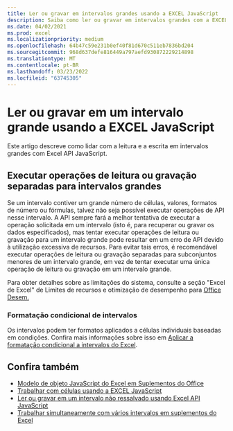 ```yaml
---
title: Ler ou gravar em intervalos grandes usando a EXCEL JavaScript
description: Saiba como ler ou gravar em intervalos grandes com a EXCEL JavaScript.
ms.date: 04/02/2021
ms.prod: excel
ms.localizationpriority: medium
ms.openlocfilehash: 64b47c59e231b0ef40f81d670c511eb7836bd204
ms.sourcegitcommit: 968d637defe816449a797aefd930872229214898
ms.translationtype: MT
ms.contentlocale: pt-BR
ms.lasthandoff: 03/23/2022
ms.locfileid: "63745305"
---
```

# <a name="read-or-write-to-a-large-range-using-the-excel-javascript-api"></a>Ler ou gravar em um intervalo grande usando a EXCEL JavaScript

Este artigo descreve como lidar com a leitura e a escrita em intervalos grandes com Excel API JavaScript.

## <a name="run-separate-read-or-write-operations-for-large-ranges"></a>Executar operações de leitura ou gravação separadas para intervalos grandes

Se um intervalo contiver um grande número de células, valores, formatos de número ou fórmulas, talvez não seja possível executar operações de API nesse intervalo. A API sempre fará a melhor tentativa de executar a operação solicitada em um intervalo (isto é, para recuperar ou gravar os dados especificados), mas tentar executar operações de leitura ou gravação para um intervalo grande pode resultar em um erro de API devido à utilização excessiva de recursos. Para evitar tais erros, é recomendável executar operações de leitura ou gravação separadas para subconjuntos menores de um intervalo grande, em vez de tentar executar uma única operação de leitura ou gravação em um intervalo grande.

Para obter detalhes sobre as limitações do sistema, consulte a seção "Excel de Excel" de Limites de recursos e otimização de desempenho para [Office Desem.](../concepts/resource-limits-and-performance-optimization.md#excel-add-ins)

### <a name="conditional-formatting-of-ranges"></a>Formatação condicional de intervalos

Os intervalos podem ter formatos aplicados a células individuais baseadas em condições. Confira mais informações sobre isso em [Aplicar a formatação condicional a intervalos do Excel](excel-add-ins-conditional-formatting.md).

## <a name="see-also"></a>Confira também

- [Modelo de objeto JavaScript do Excel em Suplementos do Office](excel-add-ins-core-concepts.md)
- [Trabalhar com células usando a EXCEL JavaScript](excel-add-ins-cells.md)
- [Ler ou gravar em um intervalo não ressalvado usando Excel API JavaScript](excel-add-ins-ranges-unbounded.md)
- [Trabalhar simultaneamente com vários intervalos em suplementos do Excel](excel-add-ins-multiple-ranges.md)
